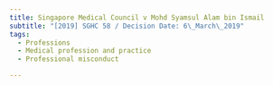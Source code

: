 ```yaml
---
title: Singapore Medical Council v Mohd Syamsul Alam bin Ismail
subtitle: "[2019] SGHC 58 / Decision Date: 6\_March\_2019"
tags:
  - Professions
  - Medical profession and practice
  - Professional misconduct

---
```

